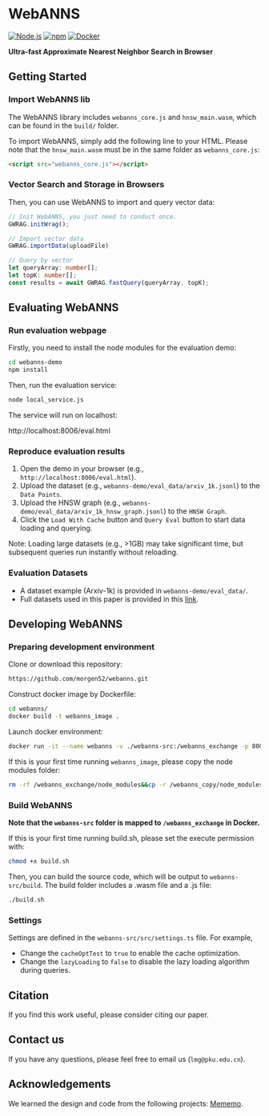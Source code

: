 # WebANNS
[![Node.js](https://img.shields.io/badge/Node.js-v18.18.0-brightgreen)](https://nodejs.org/)
[![npm](https://img.shields.io/badge/npm-v10.8.3-orange)](https://www.npmjs.com/)
[![Docker](https://img.shields.io/badge/Docker-v27.4.0-blue)](https://www.docker.com/)

**Ultra-fast Approximate Nearest Neighbor Search in Browser**

## Getting Started

### Import WebANNS lib
The WebANNS library includes `webanns_core.js` and `hnsw_main.wasm`, which can be found in the `build/` folder.

To import WebANNS, simply add the following line to your HTML. Please note that the `hnsw_main.wasm` must be in the same folder as `webanns_core.js`:
```html
<script src="webanns_core.js"></script>
```

### Vector Search and Storage in Browsers
Then, you can use WebANNS to import and query vector data:
```typescript
// Init WebANNS, you just need to conduct once.
GWRAG.initWrag();

// Import vector data
GWRAG.importData(uploadFile)

// Query by vector
let queryArray: number[];
let topK: number[];
const results = await GWRAG.fastQuery(queryArray, topK);
```

## Evaluating WebANNS
### Run evaluation webpage
Firstly, you need to install the node modules for the evaluation demo:
```bash
cd webanns-demo
npm install
```

Then, run the evaluation service:
```bash
node local_service.js
```

The service will run on localhost:

http://localhost:8006/eval.html

### Reproduce evaluation results

1. Open the demo in your browser (e.g., `http://localhost:8006/eval.html`).
2. Upload the dataset (e.g., `webanns-demo/eval_data/arxiv_1k.jsonl`) to the `Data Points`.
3. Upload the HNSW graph (e.g., `webanns-demo/eval_data/arxiv_1k_hnsw_graph.jsonl`) to the `HNSW Graph`.
4. Click the `Load With Cache` button and `Query Eval` button to start data loading and querying.

Note: Loading large datasets (e.g., >1GB) may take significant time, but subsequent queries run instantly without reloading.

### Evaluation Datasets

- A dataset example (Arxiv-1k) is provided in `webanns-demo/eval_data/`.
- Full datasets used in this paper is provided in this [link](https://drive.google.com/drive/folders/1OEAiUsFLWoLvso3ZJr1u4PKgtBIIqDKY?usp=sharing).

## Developing WebANNS

### Preparing development environment
Clone or download this repository:

```bash
https://github.com/morgen52/webanns.git
```

Construct docker image by Dockerfile:
```bash
cd webanns/
docker build -t webanns_image .
```

Launch docker environment:
```bash
docker run -it --name webanns -v ./webanns-src:/webanns_exchange -p 8005:8005 webanns_image:latest
```

If this is your first time running `webanns_image`, please copy the node modules folder:
```bash
rm -rf /webanns_exchange/node_modules&&cp -r /webanns_copy/node_modules/ /webanns_exchange
```

### Build WebANNS
**Note that the `webanns-src` folder is mapped to `/webanns_exchange` in Docker.**

If this is your first time running build.sh, please set the execute permission with:

```bash
chmod +x build.sh
```

Then, you can build the source code, which will be output to `webanns-src/build`. The build folder includes a .wasm file and a .js file:

```bash
./build.sh
```

### Settings
Settings are defined in the `webanns-src/src/settings.ts` file. 
For example,
- Change the `cacheOptTest` to `true` to enable the cache optimization.
- Change the `lazyLoading` to `false` to disable the lazy loading algorithm during queries.

## Citation

If you find this work useful, please consider citing our paper.

## Contact us

If you have any questions, please feel free to email us (`lmg@pku.edu.cn`).

## Acknowledgements

We learned the design and code from the following projects: [Mememo](https://github.com/poloclub/mememo).

